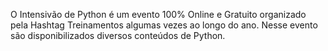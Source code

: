 O Intensivão de Python é um evento 100% Online e Gratuito organizado pela Hashtag Treinamentos algumas vezes ao longo do ano. Nesse evento são disponibilizados diversos conteúdos de Python.

